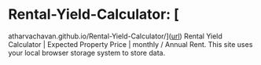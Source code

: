 # Rental-Yield-Calculator: [
atharvachavan.github.io/Rental-Yield-Calculator/]([url](https://atharvachavan.github.io/Rental-Yield-Calculator/))
Rental Yield Calculator | Expected Property Price | monthly / Annual Rent. This site uses your local browser storage system to store data.
